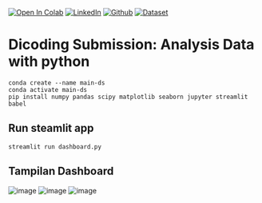 <div>

<a href="https://colab.research.google.com/github/randiijulian/Analisis-Data-Dicoding/blob/main/Data_Analysis.ipynb"><img src="https://colab.research.google.com/assets/colab-badge.svg" alt="Open In Colab"></a>
<a href="https://www.linkedin.com/in/randijulian"><img src="https://img.shields.io/badge/LinkedIn-Profile-blue?logo=linkedin" alt="LinkedIn"></a>
<a href="https://github.com/randiijulian"><img src="https://img.shields.io/badge/Open%20In-GitHub-lightgrey?logo=github" alt="Github"></a>
<a href="https://www.kaggle.com/datasets/olistbr/brazilian-ecommerce"><img src="https://img.shields.io/badge/Dataset-Download-green" alt="Dataset"></a>

</div>

# Dicoding Submission: Analysis Data with python
```
conda create --name main-ds
conda activate main-ds
pip install numpy pandas scipy matplotlib seaborn jupyter streamlit babel
```

## Run steamlit app
```
streamlit run dashboard.py
```

## Tampilan Dashboard
![image](https://github-production-user-asset-6210df.s3.amazonaws.com/81604461/284195878-6f42be24-2605-4c99-8221-9be917ee84e9.png)
![image](https://github-production-user-asset-6210df.s3.amazonaws.com/81604461/284195858-5cdf4571-abbb-44f2-81b2-31ee7904385d.png)
![image](https://github-production-user-asset-6210df.s3.amazonaws.com/81604461/284195873-3f32e55a-a6e1-4732-bc14-e6ec31846392.png)